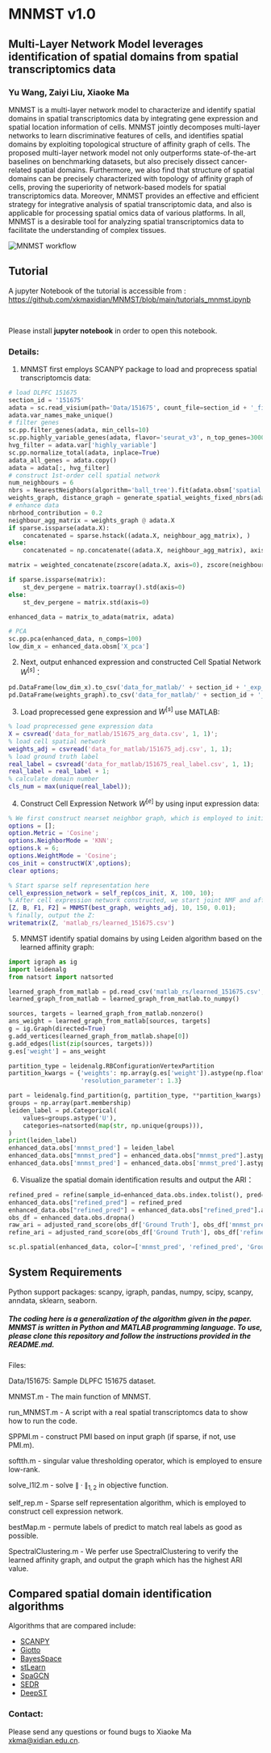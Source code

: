 # MNMST v1.0

## Multi-Layer Network Model leverages identification of spatial domains from spatial transcriptomics data

###  Yu Wang, Zaiyi Liu, Xiaoke Ma

MNMST is a multi-layer network model to characterize and identify spatial domains in spatial transcriptomics data by integrating gene expression and spatial location information of cells. MNMST jointly decomposes multi-layer networks to learn discriminative features of cells, and identifies spatial domains by exploiting topological structure of affinity graph of cells. The proposed multi-layer network model not only outperforms state-of-the-art baselines on benchmarking datasets, but also precisely dissect cancer-related spatial domains. Furthermore, we also find that structure of spatial domains can be precisely characterized with topology of affinity graph of cells, proving the superiority of network-based models for spatial transcriptomics data. Moreover, MNMST provides an effective and efficient strategy for integrative analysis of spatial transcriptomic data, and also is applicable for processing spatial omics data of various platforms. In all, MNMST is a desirable tool for analyzing spatial transcriptomics data to facilitate the understanding of complex tissues.

![MNMST workflow](docs/MNMST.png)

## Tutorial

A jupyter Notebook of the tutorial is accessible from : 
<br>
https://github.com/xkmaxidian/MNMST/blob/main/tutorials_mnmst.ipynb

<br>

Please install **jupyter notebook** in order to open this notebook.

### Details: 

1. MNMST first employs SCANPY package to load and proprecess spatial transcriptomcis data:

```python
# load DLPFC 151675
section_id = '151675'
adata = sc.read_visium(path='Data/151675', count_file=section_id + '_filtered_feature_bc_matrix.h5')
adata.var_names_make_unique()
# filter genes
sc.pp.filter_genes(adata, min_cells=10)
sc.pp.highly_variable_genes(adata, flavor='seurat_v3', n_top_genes=3000)
hvg_filter = adata.var['highly_variable']
sc.pp.normalize_total(adata, inplace=True)
adata_all_genes = adata.copy()
adata = adata[:, hvg_filter]
# construct 1st-order cell spatial network
num_neighbours = 6
nbrs = NearestNeighbors(algorithm='ball_tree').fit(adata.obsm['spatial'])
weights_graph, distance_graph = generate_spatial_weights_fixed_nbrs(adata.obsm['spatial'], num_neighbours=num_neighbours, decay_type='reciprocal', nbr_object=nbrs, verbose=False)
# enhance data
nbrhood_contribution = 0.2
neighbour_agg_matrix = weights_graph @ adata.X
if sparse.issparse(adata.X):
    concatenated = sparse.hstack((adata.X, neighbour_agg_matrix), )
else:
    concatenated = np.concatenate((adata.X, neighbour_agg_matrix), axis=1,)

matrix = weighted_concatenate(zscore(adata.X, axis=0), zscore(neighbour_agg_matrix, axis=0), nbrhood_contribution)

if sparse.issparse(matrix):
    st_dev_pergene = matrix.toarray().std(axis=0)
else:
    st_dev_pergene = matrix.std(axis=0)

enhanced_data = matrix_to_adata(matrix, adata)

# PCA
sc.pp.pca(enhanced_data, n_comps=100)
low_dim_x = enhanced_data.obsm['X_pca']
```

2. Next, output enhanced expression and constructed Cell Spatial Network $W^{[s]}$：

```python
pd.DataFrame(low_dim_x).to_csv('data_for_matlab/' + section_id + '_exp_data.csv')
pd.DataFrame(weights_graph).to_csv('data_for_matlab/' + section_id + '_adj.csv')
```

3. Load proprecessed  gene expression and $W^{[s]}$ use MATLAB:

```matlab
% load proprecessed gene expression data
X = csvread('data_for_matlab/151675_arg_data.csv', 1, 1)';
% load cell spatial network
weights_adj = csvread('data_for_matlab/151675_adj.csv', 1, 1);
% load ground truth label
real_label = csvread('data_for_matlab/151675_real_label.csv', 1, 1);
real_label = real_label + 1;
% calculate domain number
cls_num = max(unique(real_label));
```

4. Construct Cell Expression Network $W^{[e]}$ by using input expression data:

```matlab
% We first construct nearset neighbor graph, which is employed to initialize self-representation learning and trace optimization optimization.
options = [];
option.Metric = 'Cosine';
options.NeighborMode = 'KNN';
options.k = 6;
options.WeightMode = 'Cosine';
cos_init = constructW(X',options);
clear options;

% Start sparse self representation here
cell_expression_network = self_rep(cos_init, X, 100, 10);
% After cell expression network constructed, we start joint NMF and affinity graph learning, where Z is the learned affinity graph:
[Z, B, F1, F2] = MNMST(best_graph, weights_adj, 10, 150, 0.01);
% finally, output the Z:
writematrix(Z, 'matlab_rs/learned_151675.csv')
```

5. MNMST identify spatial domains by using Leiden algorithm based on the learned affinity graph:

```python
import igraph as ig
import leidenalg
from natsort import natsorted

learned_graph_from_matlab = pd.read_csv('matlab_rs/learned_151675.csv', header=None)
learned_graph_from_matlab = learned_graph_from_matlab.to_numpy()

sources, targets = learned_graph_from_matlab.nonzero()
ans_weight = learned_graph_from_matlab[sources, targets]
g = ig.Graph(directed=True)
g.add_vertices(learned_graph_from_matlab.shape[0])
g.add_edges(list(zip(sources, targets)))
g.es['weight'] = ans_weight

partition_type = leidenalg.RBConfigurationVertexPartition
partition_kwargs = {'weights': np.array(g.es['weight']).astype(np.float64), 'n_iterations': -1, 'seed': 42,
                    'resolution_parameter': 1.3}

part = leidenalg.find_partition(g, partition_type, **partition_kwargs)
groups = np.array(part.membership)
leiden_label = pd.Categorical(
    values=groups.astype('U'),
    categories=natsorted(map(str, np.unique(groups))),
)
print(leiden_label)
enhanced_data.obs['mnmst_pred'] = leiden_label
enhanced_data.obs["mnmst_pred"] = enhanced_data.obs["mnmst_pred"].astype('int')
enhanced_data.obs['mnmst_pred'] = enhanced_data.obs['mnmst_pred'].astype('category')
```

6. Visualize the spatial domain identification results and output the ARI：

```python
refined_pred = refine(sample_id=enhanced_data.obs.index.tolist(), pred=enhanced_data.obs["mnmst_pred"].tolist(), dis=weights_graph.A, shape="hexagon")
enhanced_data.obs["refined_pred"] = refined_pred
enhanced_data.obs["refined_pred"] = enhanced_data.obs["refined_pred"].astype('category')
obs_df = enhanced_data.obs.dropna()
raw_ari = adjusted_rand_score(obs_df['Ground Truth'], obs_df['mnmst_pred'])
refine_ari = adjusted_rand_score(obs_df['Ground Truth'], obs_df['refined_pred'])

sc.pl.spatial(enhanced_data, color=['mnmst_pred', 'refined_pred', 'Ground Truth'], title=['MNMST (ARI=%.2f)'% raw_ari, 'refine_MNMST (ARI=%.2f)'% refine_ari, 'Ground Truth'])
```



## System Requirements

Python support packages: scanpy, igraph, pandas, numpy, scipy, scanpy, anndata, sklearn, seaborn.



##### The coding here is a generalization of the algorithm given in the paper. MNMST is written in Python and MATLAB programming language. To use, please clone this repository and follow the instructions provided in the README.md.

Files:

Data/151675: Sample DLPFC 151675 dataset.

MNMST.m - The main function of MNMST.

run_MNMST.m - A script with a real spatial transcriptomcs data to show how to run the code.

SPPMI.m - construct PMI based on input graph (if sparse, if not, use PMI.m).

softth.m - singular value thresholding operator, which is employed to ensure low-rank.

solve_l1l2.m - solve $\|\cdot\|_{1,2}$ in objective function.

self_rep.m - Sparse self representation algorithm, which is employed to construct cell expression network.

bestMap.m - permute labels of predict to match real labels as good as possible.

SpectralClustering.m - We perfer use SpectralClustering to verify the learned affinity graph, and output the graph which has the highest ARI value.

## Compared spatial domain identification algorithms

Algorithms that are compared include: 

* [SCANPY](https://github.com/scverse/scanpy-tutorials)
* [Giotto](https://github.com/drieslab/Giotto)
* [BayesSpace](https://github.com/edward130603/BayesSpace)
* [stLearn](https://github.com/BiomedicalMachineLearning/stLearn)
* [SpaGCN](https://github.com/jianhuupenn/SpaGCN)
* [SEDR](https://github.com/JinmiaoChenLab/SEDR/)
* [DeepST](https://github.com/JiangBioLab/DeepST)

### Contact:

Please send any questions or found bugs to Xiaoke Ma [xkma@xidian.edu.cn](mailto:xkma@xidian.edu.cn).
